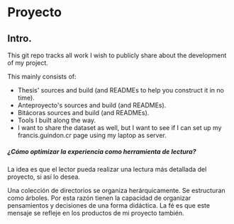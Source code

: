 # Proyecto

## Intro.

This git repo tracks all work I wish to publicly share about the development of
my project.

This mainly consists of:
- Thesis' sources and build (and READMEs to help you construct it in no time).
- Anteproyecto's sources and build (and READMEs).
- Bitácoras sources and build (and READMEs).
- Tools I built along the way.
- I want to share the dataset as well, but I want to see if I can set up my francis.guindon.cr page using my laptop as server.


##### ¿Cómo optimizar la experiencia como herramienta de lectura?

La idea es que el lector pueda realizar una lectura más detallada del proyecto,
si así lo desea.

Una colección de directorios se organiza herárquicamente.
Se estructuran como árboles.
Por esta razón tienen la capacidad de organizar pensamientos y decisiones de una
forma didáctica.
La fé es que este mensaje se refleje en los productos de mi proyecto también.
